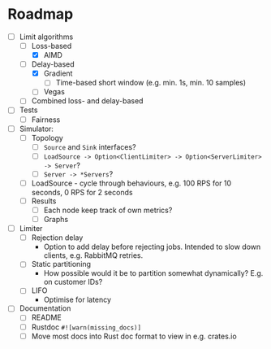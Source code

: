 # Roadmap

- [ ] Limit algorithms
  - [ ] Loss-based
    - [x] AIMD
  - [ ] Delay-based
    - [x] Gradient
      - [ ] Time-based short window (e.g. min. 1s, min. 10 samples)
    - [ ] Vegas
  - [ ] Combined loss- and delay-based
- [ ] Tests
  - [ ] Fairness
- [ ] Simulator:
  - [ ] Topology
    - [ ] `Source` and `Sink` interfaces?
    - [ ] `LoadSource -> Option<ClientLimiter> -> Option<ServerLimiter> -> Server`?
    - [ ] `Server -> *Servers`?
  - [ ] LoadSource - cycle through behaviours, e.g. 100 RPS for 10 seconds, 0 RPS for 2 seconds
  - [ ] Results
    - [ ] Each node keep track of own metrics?
    - [ ] Graphs
- [ ] Limiter
  - [ ] Rejection delay
    - Option to add delay before rejecting jobs. Intended to slow down clients, e.g. RabbitMQ retries.
  - [ ] Static partitioning
    - How possible would it be to partition somewhat dynamically? E.g. on customer IDs?
  - [ ] LIFO
    - Optimise for latency
- [ ] Documentation
  - [ ] README
  - [ ] Rustdoc `#![warn(missing_docs)]`
  - [ ] Move most docs into Rust doc format to view in e.g. crates.io
